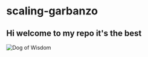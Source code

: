 # scaling-garbanzo

## Hi welcome to my repo it's the best

![Dog of Wisdom](https://i.redd.it/uq8ieehd0w901.jpg)

